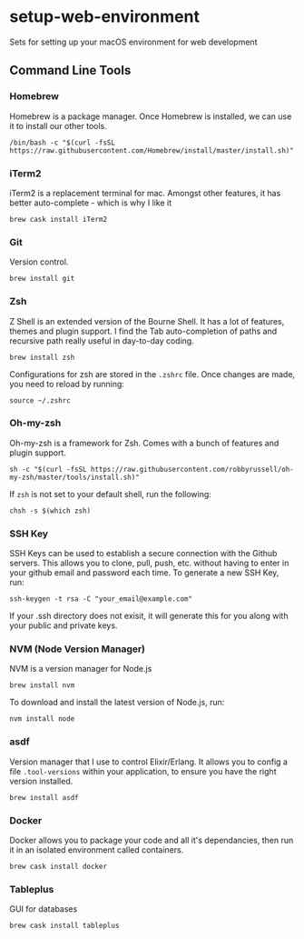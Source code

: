 # setup-web-environment
Sets for setting up your macOS environment for web development

## Command Line Tools
### Homebrew
Homebrew is a package manager. Once Homebrew is installed, we can use it to install our other tools.

`/bin/bash -c "$(curl -fsSL https://raw.githubusercontent.com/Homebrew/install/master/install.sh)"`

### iTerm2
iTerm2 is a replacement terminal for mac. Amongst other features, it has better auto-complete - which is why I like it

`brew cask install iTerm2`

### Git
Version control.

`brew install git`

### Zsh
Z Shell is an extended version of the Bourne Shell. It has a lot of features, themes and plugin support. I find the Tab auto-completion of paths and recursive path  really useful in day-to-day coding.

`brew install zsh`

Configurations for zsh are stored in the `.zshrc` file. Once changes are made, you need to reload by running:

`source ~/.zshrc`

### Oh-my-zsh
Oh-my-zsh is a framework for Zsh. Comes with a bunch of features and plugin support.

`sh -c "$(curl -fsSL https://raw.githubusercontent.com/robbyrussell/oh-my-zsh/master/tools/install.sh)"`

If `zsh` is not set to your default shell, run the following:

`chsh -s $(which zsh)`

### SSH Key
SSH Keys can be used to establish a secure connection with the Github servers. This allows you to clone, pull, push, etc. without having to enter in your github email and password each time.
To generate a new SSH Key, run:

`ssh-keygen -t rsa -C "your_email@example.com"`

If your .ssh directory does not exisit, it will generate this for you along with your public and private keys. 

### NVM (Node Version Manager)
NVM is a version manager for Node.js

`brew install nvm`

To download and install the latest version of Node.js, run:

`nvm install node`

### asdf
Version manager that I use to control Elixir/Erlang. It allows you to config a file `.tool-versions` within your application, to ensure you have the right version installed.

`brew install asdf`

### Docker
Docker allows you to package your code and all it's dependancies, then run it in an isolated environment called containers.

`brew cask install docker`

### Tableplus
GUI for databases

`brew cask install tableplus`
